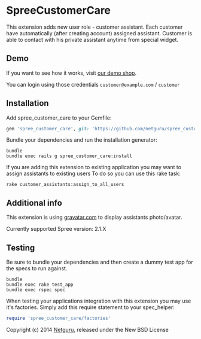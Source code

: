 SpreeCustomerCare
=================

This extension adds new user role - customer assistant. Each customer have automatically (after creating account) assigned assistant.
Customer is able to contact with his private assistant anytime from special widget.


Demo
----
If you want to see how it works, visit [our demo shop](https://fashion-shop.herokuapp.com).

You can login using those credentials `customer@example.com` / `customer`

Installation
------------

Add spree_customer_care to your Gemfile:

```ruby
gem 'spree_customer_care', git: 'https://github.com/netguru/spree_customer_care/', branch: '2-1-stable'
```

Bundle your dependencies and run the installation generator:

```shell
bundle
bundle exec rails g spree_customer_care:install
```

If you are adding this extension to existing application you may want to assign assistants to existing users
To do so you can use this rake task:
```shell
rake customer_assistants:assign_to_all_users
```

Additional info
---------------
This extension is using [gravatar.com](http://gravatar.com) to display assistants photo/avatar.

Currently supported Spree version: 2.1.X

Testing
-------

Be sure to bundle your dependencies and then create a dummy test app for the specs to run against.

```shell
bundle
bundle exec rake test_app
bundle exec rspec spec
```

When testing your applications integration with this extension you may use it's factories.
Simply add this require statement to your spec_helper:

```ruby
require 'spree_customer_care/factories'
```

Copyright (c) 2014 [Netguru](https://netguru.co), released under the New BSD License
